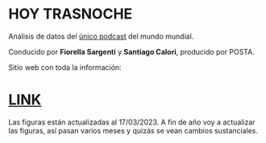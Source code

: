 # HOY TRASNOCHE

Análisis de datos del [único podcast](https://open.spotify.com/show/6C4MdNWQSPhmzBlIVau30e) del mundo mundial.

Conducido por **Fiorella Sargenti** y **Santiago Calori**, producido por POSTA.

Sitio web con toda la información:

# [LINK](https://vhgauto.github.io/ht/)

Las figuras están actualizadas al 17/03/2023. A fin de año voy a actualizar las figuras, así pasan varios meses y quizás se vean cambios sustanciales.
